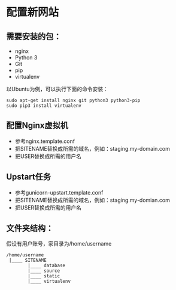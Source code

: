 配置新网站
========

## 需要安装的包：
- nginx
- Python 3
- Git
- pip
- virtualenv

以Ubuntu为例，可以执行下面的命令安装：

```
sudo apt-get install nginx git python3 python3-pip
sudo pip3 install virtualenv
```

## 配置Nginx虚拟机
- 参考nginx.template.conf
- 把SITENAME替换成所需的域名，例如：staging.my-domain.com
- 把USER替换成所需的用户名

## Upstart任务

- 参考gunicorn-upstart.template.conf
- 把SITENAME替换成所需的域名，例如：staging.my-domian.com
- 把USER替换成所需的用户名

## 文件夹结构：

假设有用户账号，家目录为/home/username

```
/home/username
 |____ SITENAME
        |____ database
        |____ source
        |____ static
        |____ virtualenv
```
